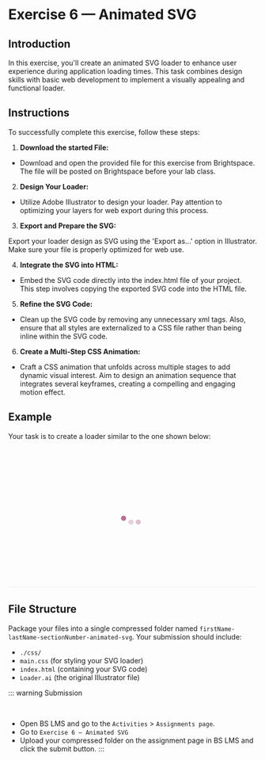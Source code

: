 # Exercise 6 — Animated SVG

## Introduction

In this exercise, you'll create an animated SVG loader to enhance user experience during application loading times. This task combines design skills with basic web development to implement a visually appealing and functional loader.

## Instructions

To successfully complete this exercise, follow these steps:

1. **Download the started File:**

- Download and open the provided file for this exercise from Brightspace. The file will be posted on Brightspace before your lab class.

2. **Design Your Loader:**

- Utilize Adobe Illustrator to design your loader. Pay attention to optimizing your layers for web export during this process.

3. **Export and Prepare the SVG:**

Export your loader design as SVG using the 'Export as...' option in Illustrator. Make sure your file is properly optimized for web use.

4. **Integrate the SVG into HTML:**

- Embed the SVG code directly into the index.html file of your project. This step involves copying the exported SVG code into the HTML file.

5. **Refine the SVG Code:**

- Clean up the SVG code by removing any unnecessary xml tags. Also, ensure that all styles are externalized to a CSS file rather than being inline within the SVG code.

6. **Create a Multi-Step CSS Animation:**

- Craft a CSS animation that unfolds across multiple stages to add dynamic visual interest. Aim to design an animation sequence that integrates several keyframes, creating a compelling and engaging motion effect.

## Example

Your task is to create a loader similar to the one shown below:

![Loader example](./assets/svg-example.gif)

## File Structure

Package your files into a single compressed folder named `firstName-lastName-sectionNumber-animated-svg`. Your submission should include:

- `./css/`
- `main.css` (for styling your SVG loader)
- `index.html` (containing your SVG code)
- `Loader.ai` (the original Illustrator file)

::: warning Submission

<br>

<Badge type="error" text="Refer to Brightspace for your section's due date." />

- Open BS LMS and go to the `Activities` > `Assignments page`.
- Go to `Exercise 6 — Animated SVG`
- Upload your compressed folder on the assignment page in BS LMS and click the submit button.
  :::
